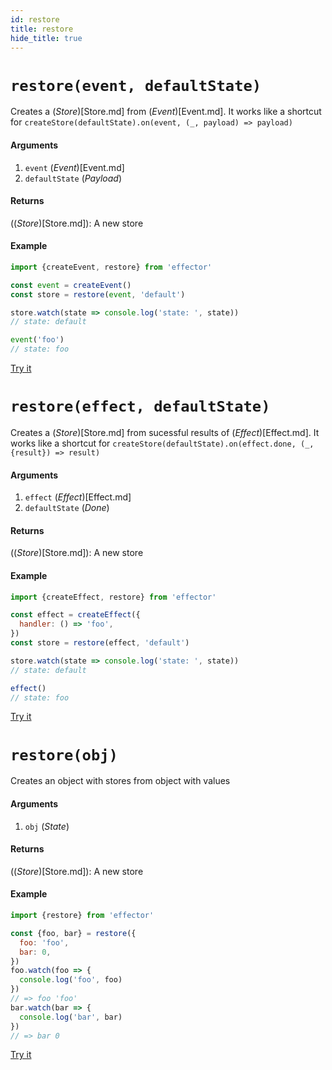 ```yaml
---
id: restore
title: restore
hide_title: true
---
```


# `restore(event, defaultState)`

Creates a (_Store_)[Store.md] from (_Event_)[Event.md].
It works like a shortcut for `createStore(defaultState).on(event, (_, payload) => payload)`

#### Arguments

1. `event` (_Event_)[Event.md]
2. `defaultState` (_Payload_)

#### Returns

((_Store_)[Store.md]): A new store

#### Example

```js try
import {createEvent, restore} from 'effector'

const event = createEvent()
const store = restore(event, 'default')

store.watch(state => console.log('state: ', state))
// state: default

event('foo')
// state: foo
```

[Try it](https://share.effector.dev/MGGQnTlQ)

# `restore(effect, defaultState)`

Creates a (_Store_)[Store.md] from sucessful results of (_Effect_)[Effect.md].
It works like a shortcut for `createStore(defaultState).on(effect.done, (_, {result}) => result)`

#### Arguments

1. `effect` (_Effect_)[Effect.md]
2. `defaultState` (_Done_)

#### Returns

((_Store_)[Store.md]): A new store

#### Example

```js try
import {createEffect, restore} from 'effector'

const effect = createEffect({
  handler: () => 'foo',
})
const store = restore(effect, 'default')

store.watch(state => console.log('state: ', state))
// state: default

effect()
// state: foo
```

[Try it](https://share.effector.dev/CuOQT4Lq)

# `restore(obj)`

Creates an object with stores from object with values

#### Arguments

1. `obj` (_State_)

#### Returns

((_Store_)[Store.md]): A new store

#### Example

```js try
import {restore} from 'effector'

const {foo, bar} = restore({
  foo: 'foo',
  bar: 0,
})
foo.watch(foo => {
  console.log('foo', foo)
})
// => foo 'foo'
bar.watch(bar => {
  console.log('bar', bar)
})
// => bar 0
```

[Try it](https://share.effector.dev/NQX0kotI)
